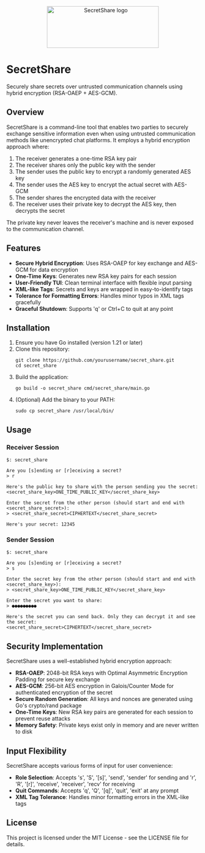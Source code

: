 <p align="center">
        <picture>
            <img width="292" height="109" alt="SecretShare logo" src="https://github.com/user-attachments/assets/f66fec47-2e54-4f3c-aced-049c40881f2e" />
        </picture>
</p>


# SecretShare

Securely share secrets over untrusted communication channels using hybrid encryption (RSA-OAEP + AES-GCM).

## Overview

SecretShare is a command-line tool that enables two parties to securely exchange sensitive information even when using untrusted communication methods like unencrypted chat platforms. It employs a hybrid encryption approach where:

1. The receiver generates a one-time RSA key pair
2. The receiver shares only the public key with the sender
3. The sender uses the public key to encrypt a randomly generated AES key
4. The sender uses the AES key to encrypt the actual secret with AES-GCM
5. The sender shares the encrypted data with the receiver
6. The receiver uses their private key to decrypt the AES key, then decrypts the secret

The private key never leaves the receiver's machine and is never exposed to the communication channel.

## Features

- **Secure Hybrid Encryption**: Uses RSA-OAEP for key exchange and AES-GCM for data encryption
- **One-Time Keys**: Generates new RSA key pairs for each session
- **User-Friendly TUI**: Clean terminal interface with flexible input parsing
- **XML-like Tags**: Secrets and keys are wrapped in easy-to-identify tags
- **Tolerance for Formatting Errors**: Handles minor typos in XML tags gracefully
- **Graceful Shutdown**: Supports 'q' or Ctrl+C to quit at any point

## Installation

1. Ensure you have Go installed (version 1.21 or later)
2. Clone this repository:
   ```
   git clone https://github.com/yourusername/secret_share.git
   cd secret_share
   ```
3. Build the application:
   ```
   go build -o secret_share cmd/secret_share/main.go
   ```
4. (Optional) Add the binary to your PATH:
   ```
   sudo cp secret_share /usr/local/bin/
   ```

## Usage

### Receiver Session

```
$: secret_share

Are you [s]ending or [r]eceiving a secret? 
> r

Here's the public key to share with the person sending you the secret:
<secret_share_key>ONE_TIME_PUBLIC_KEY</secret_share_key>

Enter the secret from the other person (should start and end with <secret_share_secret>): 
> <secret_share_secret>CIPHERTEXT</secret_share_secret>

Here's your secret: 12345
```

### Sender Session

```
$: secret_share

Are you [s]ending or [r]eceiving a secret? 
> s

Enter the secret key from the other person (should start and end with <secret_share_key>): 
> <secret_share_key>ONE_TIME_PUBLIC_KEY</secret_share_key>

Enter the secret you want to share: 
> ●●●●●●●●●

Here's the secret you can send back. Only they can decrypt it and see the secret:
<secret_share_secret>CIPHERTEXT</secret_share_secret>
```

## Security Implementation

SecretShare uses a well-established hybrid encryption approach:

- **RSA-OAEP**: 2048-bit RSA keys with Optimal Asymmetric Encryption Padding for secure key exchange
- **AES-GCM**: 256-bit AES encryption in Galois/Counter Mode for authenticated encryption of the secret
- **Secure Random Generation**: All keys and nonces are generated using Go's crypto/rand package
- **One-Time Keys**: New RSA key pairs are generated for each session to prevent reuse attacks
- **Memory Safety**: Private keys exist only in memory and are never written to disk

## Input Flexibility

SecretShare accepts various forms of input for user convenience:

- **Role Selection**: Accepts 's', 'S', '[s]', 'send', 'sender' for sending and 'r', 'R', '[r]', 'receive', 'receiver', 'recv' for receiving
- **Quit Commands**: Accepts 'q', 'Q', '[q]', 'quit', 'exit' at any prompt
- **XML Tag Tolerance**: Handles minor formatting errors in the XML-like tags

## License

This project is licensed under the MIT License - see the LICENSE file for details.
